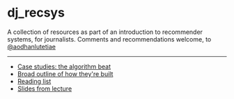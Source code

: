 # dj_recsys

A collection of resources as part of an introduction to recommender systems, for journalists. Comments and recommendations welcome, to [@aodhanlutetiae](https://twitter.com/aodhanlutetiae/)

---

- [Case studies: the algorithm beat](https://aodhanlutetiae.github.io/dj_recsys/casestudies)
- [Broad outline of how they're built](https://aodhanlutetiae.github.io/dj_recsys/building)
- [Reading list](https://aodhanlutetiae.github.io/dj_recsys/reading)
- [Slides from lecture](https://drive.google.com/file/d/1LvFqGyeQpFPlrm3SVYwOsoIdKS9zr6-W/view?usp=sharing)
